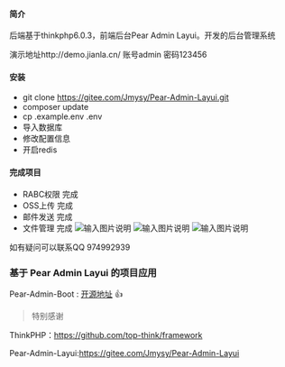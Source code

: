 #### 简介

后端基于thinkphp6.0.3，前端后台Pear Admin Layui。开发的后台管理系统

演示地址http://demo.jianla.cn/ 
账号admin 密码123456

#### 安装

* git clone https://gitee.com/Jmysy/Pear-Admin-Layui.git
* composer update
* cp .example.env .env
* 导入数据库
* 修改配置信息
* 开启redis


#### 完成项目

* RABC权限    完成
* OSS上传     完成
* 邮件发送    完成
* 文件管理    完成
![输入图片说明](https://images.gitee.com/uploads/images/2020/0625/213749_dfcd4529_1302383.png "1.png")
![输入图片说明](https://images.gitee.com/uploads/images/2020/0625/213756_27cbdd83_1302383.png "2.png")
![输入图片说明](https://images.gitee.com/uploads/images/2020/0625/213802_e118467d_1302383.png "3.png")

如有疑问可以联系QQ 974992939 
### 基于 Pear Admin Layui 的项目应用

Pear-Admin-Boot : [开源地址](https://gitee.com/Jmysy/Pear-Admin-Boot) :+1: 

>特别感谢

ThinkPHP：https://github.com/top-think/framework

Pear-Admin-Layui:https://gitee.com/Jmysy/Pear-Admin-Layui
